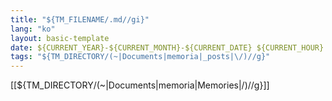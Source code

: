 ```yaml
---
title: "${TM_FILENAME/.md//gi}"
lang: "ko"
layout: basic-template
date: ${CURRENT_YEAR}-${CURRENT_MONTH}-${CURRENT_DATE} ${CURRENT_HOUR}:${CURRENT_MINUTE}:${CURRENT_SECOND} +9000
tags: "${TM_DIRECTORY/(~|Documents|memoria|_posts|\/)//g}"
---
```

[[${TM_DIRECTORY/(~|Documents|memoria|Memories|\/)//g}]]

